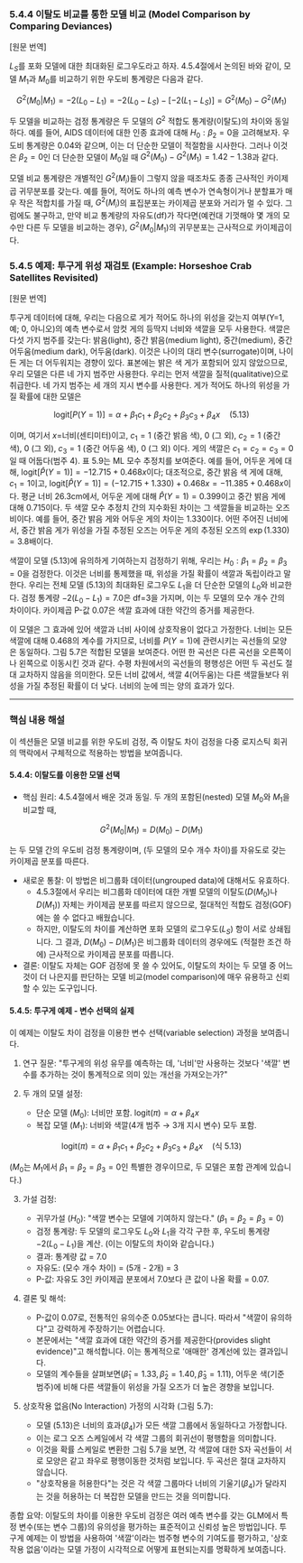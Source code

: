 ### 5.4.4 이탈도 비교를 통한 모델 비교 (Model Comparison by Comparing Deviances)

[원문 번역]

$L _S$를 포화 모델에 대한 최대화된 로그우도라고 하자. 4.5.4절에서 논의된 바와 같이, 모델 $M _1$과 $M _0$를 비교하기 위한 우도비 통계량은 다음과 같다.

$$ G^2(M _0|M _1) = -2(L _0 - L _1) = -2(L _0 - L _S) - [-2(L _1 - L _S)] = G^2(M _0) - G^2(M _1) $$

두 모델을 비교하는 검정 통계량은 두 모델의 $G^2$ 적합도 통계량(이탈도)의 차이와 동일하다. 예를 들어, AIDS 데이터에 대한 인종 효과에 대해 $H _0: \beta _2=0$을 고려해보자. 우도비 통계량은 0.04와 같으며, 이는 더 단순한 모델이 적절함을 시사한다. 그러나 이것은 $\beta _2=0$인 더 단순한 모델이 $M _0$일 때 $G^2(M _0) - G^2(M _1) = 1.42 - 1.38$과 같다.

모델 비교 통계량은 개별적인 $G^2(M _i)$들이 그렇지 않을 때조차도 종종 근사적인 카이제곱 귀무분포를 갖는다. 예를 들어, 적어도 하나의 예측 변수가 연속형이거나 분할표가 매우 작은 적합치를 가질 때, $G^2(M _i)$의 표집분포는 카이제곱 분포와 거리가 멀 수 있다. 그럼에도 불구하고, 만약 비교 통계량의 자유도(df)가 작다면(예컨대 기껏해야 몇 개의 모수만 다른 두 모델을 비교하는 경우), $G^2(M _0|M _1)$의 귀무분포는 근사적으로 카이제곱이다.

### 5.4.5 예제: 투구게 위성 재검토 (Example: Horseshoe Crab Satellites Revisited)

[원문 번역]

투구게 데이터에 대해, 우리는 다음으로 게가 적어도 하나의 위성을 갖는지 여부(Y=1, 예; 0, 아니오)의 예측 변수로서 암컷 게의 등딱지 너비와 색깔을 모두 사용한다. 색깔은 다섯 가지 범주를 갖는다: 밝음(light), 중간 밝음(medium light), 중간(medium), 중간 어두움(medium dark), 어두움(dark). 이것은 나이의 대리 변수(surrogate)이며, 나이든 게는 더 어두워지는 경향이 있다. 표본에는 밝은 색 게가 포함되어 있지 않았으므로, 우리 모델은 다른 네 가지 범주만 사용한다. 우리는 먼저 색깔을 질적(qualitative)으로 취급한다. 네 가지 범주는 세 개의 지시 변수를 사용한다. 게가 적어도 하나의 위성을 가질 확률에 대한 모델은

$$ \text{logit}[P(Y=1)] = \alpha + \beta _1 c _1 + \beta _2 c _2 + \beta _3 c _3 + \beta _4 x \quad (5.13) $$

이며, 여기서 $x$=너비(센티미터)이고,
$c _1 = 1$ (중간 밝음 색), 0 (그 외),
$c _2 = 1$ (중간 색), 0 (그 외),
$c _3 = 1$ (중간 어두움 색), 0 (그 외)
이다. 게의 색깔은 $c _1=c _2=c _3=0$일 때 어둡다(범주 4). 표 5.9는 ML 모수 추정치를 보여준다. 예를 들어, 어두운 게에 대해, $\text{logit}[\hat{P}(Y=1)] = -12.715+0.468x$이다; 대조적으로, 중간 밝음 색 게에 대해, $c _1=1$이고, $\text{logit}[\hat{P}(Y=1)] = (-12.715+1.330)+0.468x = -11.385+0.468x$이다. 평균 너비 26.3cm에서, 어두운 게에 대해 $\hat{P}(Y=1)=0.399$이고 중간 밝음 게에 대해 0.715이다. 두 색깔 모수 추정치 간의 지수화된 차이는 그 색깔들을 비교하는 오즈비이다. 예를 들어, 중간 밝음 게와 어두운 게의 차이는 1.330이다. 어떤 주어진 너비에서, 중간 밝음 게가 위성을 가질 추정된 오즈는 어두운 게의 추정된 오즈의 $\exp(1.330)=3.8$배이다.

색깔이 모델 (5.13)에 유의하게 기여하는지 검정하기 위해, 우리는 $H _0: \beta _1=\beta _2=\beta _3=0$을 검정한다. 이것은 너비를 통제했을 때, 위성을 가질 확률이 색깔과 독립이라고 말한다. 우리는 전체 모델 (5.13)의 최대화된 로그우도 $L _1$을 더 단순한 모델의 $L _0$와 비교한다. 검정 통계량 $-2(L _0-L _1)=7.0$은 df=3을 가지며, 이는 두 모델의 모수 개수 간의 차이이다. 카이제곱 P-값 0.07은 색깔 효과에 대한 약간의 증거를 제공한다.

이 모델은 그 효과에 있어 색깔과 너비 사이에 상호작용이 없다고 가정한다. 너비는 모든 색깔에 대해 0.468의 계수를 가지므로, 너비를 $P(Y=1)$에 관련시키는 곡선들의 모양은 동일하다. 그림 5.7은 적합된 모델을 보여준다. 어떤 한 곡선은 다른 곡선을 오른쪽이나 왼쪽으로 이동시킨 것과 같다. 수평 차원에서의 곡선들의 평행성은 어떤 두 곡선도 절대 교차하지 않음을 의미한다. 모든 너비 값에서, 색깔 4(어두움)는 다른 색깔들보다 위성을 가질 추정된 확률이 더 낮다. 너비의 눈에 띄는 양의 효과가 있다.

---

### 핵심 내용 해설

이 섹션들은 모델 비교를 위한 우도비 검정, 즉 이탈도 차이 검정을 다중 로지스틱 회귀의 맥락에서 구체적으로 적용하는 방법을 보여줍니다.

#### 5.4.4: 이탈도를 이용한 모델 선택

*   핵심 원리: 4.5.4절에서 배운 것과 동일. 두 개의 포함된(nested) 모델 $M _0$와 $M _1$을 비교할 때,

$$ G^2(M _0|M _1) = D(M _0) - D(M _1) $$

는 두 모델 간의 우도비 검정 통계량이며, (두 모델의 모수 개수 차이)를 자유도로 갖는 카이제곱 분포를 따른다.

*   새로운 통찰: 이 방법은 비그룹화 데이터(ungrouped data)에 대해서도 유효하다.
    *   4.5.3절에서 우리는 비그룹화 데이터에 대한 개별 모델의 이탈도($D(M _0)$나 $D(M _1)$) 자체는 카이제곱 분포를 따르지 않으므로, 절대적인 적합도 검정(GOF)에는 쓸 수 없다고 배웠습니다.
    *   하지만, 이탈도의 차이를 계산하면 포화 모델의 로그우도($L _S$) 항이 서로 상쇄됩니다. 그 결과, $D(M _0)-D(M _1)$은 비그룹화 데이터의 경우에도 (적절한 조건 하에) 근사적으로 카이제곱 분포를 따릅니다.
*   결론: 이탈도 자체는 GOF 검정에 못 쓸 수 있어도, 이탈도의 차이는 두 모델 중 어느 것이 더 나은지를 판단하는 모델 비교(model comparison)에 매우 유용하고 신뢰할 수 있는 도구입니다.

#### 5.4.5: 투구게 예제 - 변수 선택의 실제

이 예제는 이탈도 차이 검정을 이용한 변수 선택(variable selection) 과정을 보여줍니다.

1.  연구 질문: "투구게의 위성 유무를 예측하는 데, '너비'만 사용하는 것보다 '색깔' 변수를 추가하는 것이 통계적으로 의미 있는 개선을 가져오는가?"

2.  두 개의 모델 설정:
    *   단순 모델 ($M _0$): 너비만 포함. $\text{logit}(\pi) = \alpha + \beta _4 x$
    *   복잡 모델 ($M _1$): 너비와 색깔(4개 범주 $\to$ 3개 지시 변수) 모두 포함.

$$ \text{logit}(\pi) = \alpha + \beta _1 c _1 + \beta _2 c _2 + \beta _3 c _3 + \beta _4 x \quad \text{(식 5.13)} $$

($M _0$는 $M _1$에서 $\beta _1=\beta _2=\beta _3=0$인 특별한 경우이므로, 두 모델은 포함 관계에 있습니다.)

3.  가설 검정:
    *   귀무가설 ($H _0$): "색깔 변수는 모델에 기여하지 않는다." ($\beta _1=\beta _2=\beta _3=0$)
    *   검정 통계량: 두 모델의 로그우도 $L _0$와 $L _1$을 각각 구한 후, 우도비 통계량 $-2(L _0-L _1)$을 계산. (이는 이탈도의 차이와 같습니다.)
    *   결과: 통계량 값 = 7.0
    *   자유도: (모수 개수 차이) = (5개 - 2개) = 3
    *   P-값: 자유도 3인 카이제곱 분포에서 7.0보다 큰 값이 나올 확률 = 0.07.

4.  결론 및 해석:
    *   P-값이 0.07로, 전통적인 유의수준 0.05보다는 큽니다. 따라서 "색깔이 유의하다"고 강력하게 주장하기는 어렵습니다.
    *   본문에서는 "색깔 효과에 대한 약간의 증거를 제공한다(provides slight evidence)"고 해석합니다. 이는 통계적으로 '애매한' 경계선에 있는 결과입니다.
    *   모델의 계수들을 살펴보면($\hat{\beta} _1=1.33, \hat{\beta} _2=1.40, \hat{\beta} _3=1.11$), 어두운 색(기준 범주)에 비해 다른 색깔들이 위성을 가질 오즈가 더 높은 경향을 보입니다.

5.  상호작용 없음(No Interaction) 가정의 시각화 (그림 5.7):
    *   모델 (5.13)은 너비의 효과($\beta _4$)가 모든 색깔 그룹에서 동일하다고 가정합니다.
    *   이는 로그 오즈 스케일에서 각 색깔 그룹의 회귀선이 평행함을 의미합니다.
    *   이것을 확률 스케일로 변환한 그림 5.7을 보면, 각 색깔에 대한 S자 곡선들이 서로 모양은 같고 좌우로 평행이동한 것처럼 보입니다. 두 곡선은 절대 교차하지 않습니다.
    *   "상호작용을 허용한다"는 것은 각 색깔 그룹마다 너비의 기울기($\beta _4$)가 달라지는 것을 허용하는 더 복잡한 모델을 만드는 것을 의미합니다.

종합 요약: 이탈도의 차이를 이용한 우도비 검정은 여러 예측 변수를 갖는 GLM에서 특정 변수(또는 변수 그룹)의 유의성을 평가하는 표준적이고 신뢰성 높은 방법입니다. 투구게 예제는 이 방법을 사용하여 '색깔'이라는 범주형 변수의 기여도를 평가하고, '상호작용 없음'이라는 모델 가정이 시각적으로 어떻게 표현되는지를 명확하게 보여줍니다.
